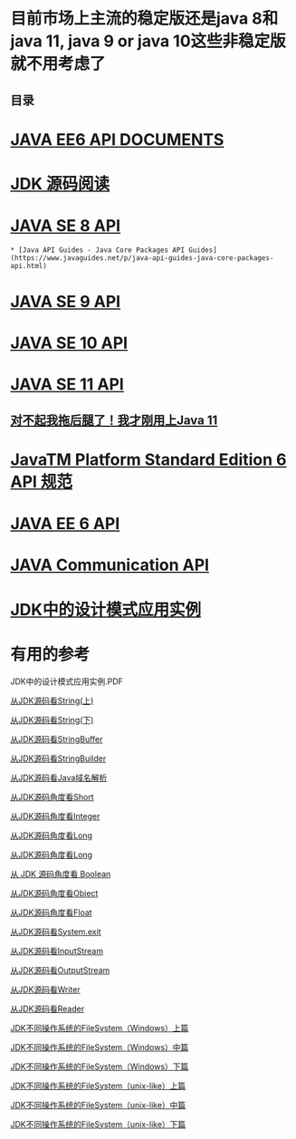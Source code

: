 
# 目前市场上主流的稳定版还是java 8和 java 11, java 9 or java 10这些非稳定版就不用考虑了

目录
---

#   [JAVA EE6 API DOCUMENTS](http://tool.oschina.net/apidocs/apidoc?api=javaEE6)
#   [JDK 源码阅读](https://github.com/stevenli91748/JAVA-Architecture/blob/master/SourceCode/JDK1.8SourceCode.md)

#   [JAVA SE 8 API](https://docs.oracle.com/javase/8/docs/api/)
    * [Java API Guides - Java Core Packages API Guides](https://www.javaguides.net/p/java-api-guides-java-core-packages-api.html)
    
#   [JAVA SE 9 API](https://docs.oracle.com/javase/9/docs/api/overview-summary.html)

#   [JAVA SE 10 API](https://docs.oracle.com/javase/10/docs/api/overview-summary.html)

#   [JAVA SE 11 API](https://docs.oracle.com/en/java/javase/11/)
##  [对不起我拖后腿了！我才刚用上Java 11](https://www.bilibili.com/read/cv5037646)

#   [JavaTM Platform Standard Edition 6 API 规范](http://www.cjsdn.net/doc/jdk60/index.html?overview-summary.html)

#   [JAVA EE 6 API](https://docs.oracle.com/javaee/6/api/)

#   [JAVA  Communication API](https://docs.oracle.com/cd/E17802_01/products/products/javacomm/reference/api/javax/comm/package-summary.html)



#   [JDK中的设计模式应用实例]()


# 有用的参考

JDK中的设计模式应用实例.PDF


[从JDK源码看String(上)](https://mp.weixin.qq.com/s?__biz=MjM5MzA1Mzc3Nw==&mid=2247484623&idx=1&sn=5bc4c40498d62e778ab045438096c67b&chksm=a69da9f191ea20e74d1b747eacce3f04e2b3b5f6265ec1a2bb2a2a7d0f6c38a118569277289f&scene=21#wechat_redirect)

[从JDK源码看String(下)](https://mp.weixin.qq.com/s?__biz=MjM5MzA1Mzc3Nw==&mid=2247484627&idx=1&sn=2afa783ef1626d7f6b7000a5cdce7a8a&chksm=a69da9ed91ea20fbeb030e79a7d556d5dfb80dd234cfc9f44332c0091c349321c79047923295&scene=21#wechat_redirect)

[从JDK源码看StringBuffer](https://mp.weixin.qq.com/s?__biz=MjM5MzA1Mzc3Nw==&mid=2247484508&idx=1&sn=d53dd7af2806a4c2aa50e124b2eb5c37&chksm=a69da96291ea20748569bc795ee8780775af677d0748e840ccfafcbfc8aa5b4fc2683b47ce96&scene=21#wechat_redirect)

[从JDK源码看StringBuilder](https://mp.weixin.qq.com/s?__biz=MjM5MzA1Mzc3Nw==&mid=2247484489&idx=1&sn=d1eb0f0efb4b3999c0e132b16aeb285d&chksm=a69da97791ea2061c0646044009836f8eb2008209af58eb6be1eff0bba20bc2a362ba303a027&scene=21#wechat_redirect)

[从JDK源码看Java域名解析](https://mp.weixin.qq.com/s?__biz=MjM5MzA1Mzc3Nw==&mid=2247484339&idx=1&sn=c7ac4ca4a567e78c6f9b246955a9864e&chksm=a69dae8d91ea279bd0bfd237a23303881c7d3c49a91e4bca1c5d6b809b90d65a5bdab9235bbe&scene=21#wechat_redirect)





[从JDK源码角度看Short](https://mp.weixin.qq.com/s?__biz=MjM5MzA1Mzc3Nw==&mid=2247483926&idx=1&sn=f768b06a9979c363f758a43fb92534bb&chksm=a69daf2891ea263e832bca66c0f8ae8bd7350b8b8629306a19fd56bb0bb80fe24c2d696692e7&scene=21#wechat_redirect)

[从JDK源码角度看Integer](https://mp.weixin.qq.com/s?__biz=MjM5MzA1Mzc3Nw==&mid=2247483937&idx=1&sn=f8d891ec753e33cf5b11f531ae3dc857&chksm=a69daf1f91ea260906d99263f9dc2783c29ea521de456a0b98b9ec46a4b62ed9a3535f7c5cb4&scene=21#wechat_redirect)

[从JDK源码角度看Long](https://mp.weixin.qq.com/s?__biz=MjM5MzA1Mzc3Nw==&mid=2247483967&idx=1&sn=057417264f8ac07dad035bc1d66ac4a8&chksm=a69daf0191ea26177934386dcf21407a70fd6d69e8717b526c8baa3a73e5c3fdda9cfe5c6a71&scene=21#wechat_redirect)

[从JDK源码角度看Long](https://mp.weixin.qq.com/s?__biz=MjM5MzA1Mzc3Nw==&mid=2247483967&idx=1&sn=057417264f8ac07dad035bc1d66ac4a8&chksm=a69daf0191ea26177934386dcf21407a70fd6d69e8717b526c8baa3a73e5c3fdda9cfe5c6a71&scene=21#wechat_redirect)



[从 JDK 源码角度看 Boolean](https://mp.weixin.qq.com/s?__biz=MjM5MzA1Mzc3Nw==&mid=2247483887&idx=1&sn=bf7a77740aa817034b8abeaf2fecc236&chksm=a69dacd191ea25c7aba00d0355c6a4021a8bb1b371e57b3561c9b593c39a3145eec5240c08b2&scene=21#wechat_redirect)

[从JDK源码角度看Object](https://mp.weixin.qq.com/s?__biz=MjM5MzA1Mzc3Nw==&mid=2247483894&idx=1&sn=f469d097db8666f9d439f14a48dadcd9&chksm=a69dacc891ea25deb0ac29276b88ef38e910fd81d6d3e781cd13eb621e91a00d04509cbe8dea&scene=21#wechat_redirect)

[从JDK源码角度看Float]()



[从JDK源码看System.exit](https://mp.weixin.qq.com/s?__biz=MjM5MzA1Mzc3Nw==&mid=2247483992&idx=1&sn=65e072ed84780e05e551c147908c15b8&chksm=a69daf6691ea2670a6dfb7f4a015a2d64678aa1b17fe6194845a252387af8502cc091fd31cfc&scene=21#wechat_redirect)

[从JDK源码看InputStream](https://mp.weixin.qq.com/s?__biz=MjM5MzA1Mzc3Nw==&mid=2247484022&idx=1&sn=e585747b49387b29a64561c7a0e181d1&chksm=a69daf4891ea265e671608fe5315859ad4bcd92e456b2cb1a3633c6b5bc4d680f48e2eb974d2&scene=21#wechat_redirect)

[从JDK源码看OutputStream](https://mp.weixin.qq.com/s?__biz=MjM5MzA1Mzc3Nw==&mid=2247484118&idx=1&sn=748538031e6e7832c99d6919cfe69d2b&chksm=a69dafe891ea26fe4b657692cee95b8adbd076b0cf2f6d2a0b4e6d8e4e379bd1647d2383bd44&scene=21#wechat_redirect)

[从JDK源码看Writer](https://mp.weixin.qq.com/s?__biz=MjM5MzA1Mzc3Nw==&mid=2247484010&idx=1&sn=72709a17e5ce9a1b23e00322d2ea2c28&chksm=a69daf5491ea26425d92307b03debb6d573e5a4351c54270272b2df2b0882e77511f485124c5&scene=21#wechat_redirect)

[从JDK源码看Reader](https://mp.weixin.qq.com/s?__biz=MjM5MzA1Mzc3Nw==&mid=2247484126&idx=1&sn=10e13aa9f1e62092244aaab522e0a092&chksm=a69dafe091ea26f6f33c98572266391a7924fdbba6a96553edaabcc8ae90af86763285eec1f7&scene=21#wechat_redirect)

[JDK不同操作系统的FileSystem（Windows）上篇](https://mp.weixin.qq.com/s?__biz=MjM5MzA1Mzc3Nw==&mid=2247484030&idx=1&sn=92edb2e331437c5969eda5cbc5afe245&chksm=a69daf4091ea26564b984b2a652944e78cae1f402e6b03fba94c8eaa2b9c8db1502bed5b6631&scene=21#wechat_redirect)

[JDK不同操作系统的FileSystem（Windows）中篇](https://mp.weixin.qq.com/s?__biz=MjM5MzA1Mzc3Nw==&mid=2247484037&idx=1&sn=a06f1a5172a73693579cbbe292eb37e2&chksm=a69dafbb91ea26ada4ec6739a82fc7d34c269fb0674d2b2ea71349fd27aae503bd0d969f8392&scene=21#wechat_redirect)

[JDK不同操作系统的FileSystem（Windows）下篇](https://mp.weixin.qq.com/s?__biz=MjM5MzA1Mzc3Nw==&mid=2247484090&idx=1&sn=2729438dd97c562ac50565b7b0befba0&chksm=a69daf8491ea2692e25494acdbcd3a77e57aaec1330a296fb3191c1e7e757d4ac58def120f6a&scene=21#wechat_redirect)

[JDK不同操作系统的FileSystem（unix-like）上篇](https://mp.weixin.qq.com/s?__biz=MjM5MzA1Mzc3Nw==&mid=2247484105&idx=1&sn=ac5e932b1b0ec20cdf1f0c1be545d91a&chksm=a69daff791ea26e1f6ecb4995c866da7ee24baff3d56c31bb4fd46dde709bf21141ce1665b35&scene=21#wechat_redirect)

[JDK不同操作系统的FileSystem（unix-like）中篇](https://mp.weixin.qq.com/s?__biz=MjM5MzA1Mzc3Nw==&mid=2247484108&idx=1&sn=0fbd9fd31b713c2dd8317084f9969727&chksm=a69daff291ea26e48ac8bd21ea40b68f90c4c9fe7300fef63644e9b83dbda79b0921b08038c4&scene=21#wechat_redirect)

[JDK不同操作系统的FileSystem（unix-like）下篇](https://mp.weixin.qq.com/s?__biz=MjM5MzA1Mzc3Nw==&mid=2247484111&idx=1&sn=06bc82b2575221bf66634f30af05bc58&chksm=a69daff191ea26e724a800110e9f8e571a88e0c1de7bad4d54f0ac66e3a7062626a2779d3490&scene=21#wechat_redirect)
